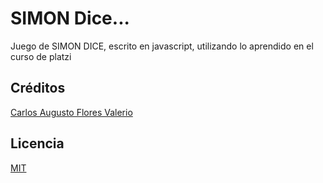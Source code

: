 # SIMON Dice...
Juego de SIMON DICE, escrito en javascript, utilizando lo aprendido en el curso de platzi

## Créditos
[Carlos Augusto Flores Valerio](https://github.com/carlitos-motumweb/)

## Licencia
[MIT](https://opensource.org/licenses/MIT)
